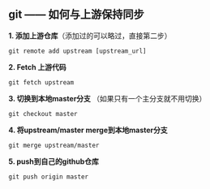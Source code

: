 ## git —— 如何与上游保持同步

**1. 添加上游仓库**（添加过的可以略过，直接第二步）

```
git remote add upstream [upstream_url]
```

**2. Fetch 上游代码**

```
git fetch upstream
```

**3. 切换到本地master分支** （如果只有一个主分支就不用切换）

```
git checkout master
```

**4. 将upstream/master merge到本地master分支** 

```
git merge upstream/master
```

**5. push到自己的github仓库**

```
git push origin master
```
